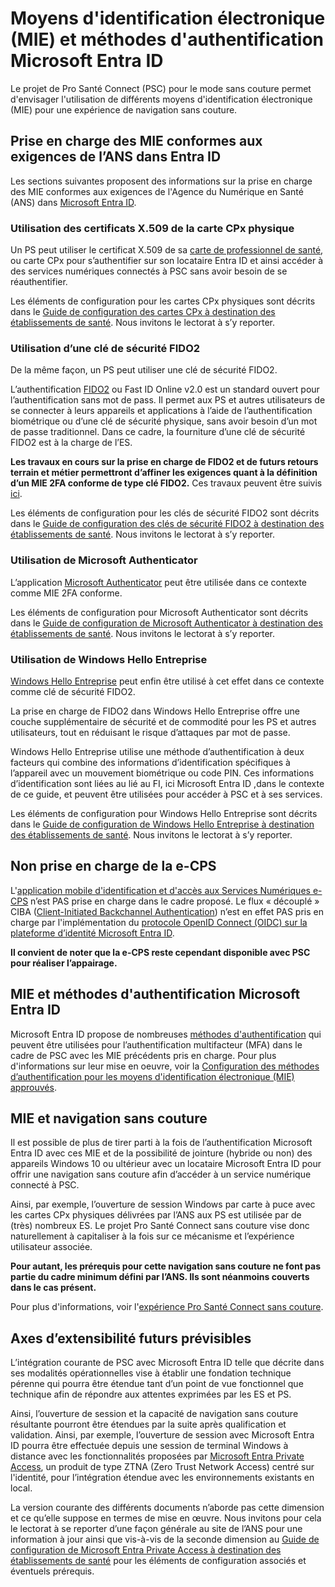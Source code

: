 # Moyens d'identification électronique (MIE) et méthodes d'authentification Microsoft Entra ID 

Le projet de Pro Santé Connect (PSC) pour le mode sans couture permet d'envisager l'utilisation de différents moyens d'identification électronique (MIE) pour une expérience de navigation sans couture. 

## Prise en charge des MIE conformes aux exigences de l’ANS dans Entra ID

Les sections suivantes proposent des informations sur la prise en charge des MIE conformes aux exigences de l'Agence du Numérique en Santé (ANS) dans [Microsoft Entra ID](https://www.microsoft.com/security/business/identity-access/microsoft-entra-id). 

### Utilisation des certificats X.509 de la carte CPx physique

Un PS peut utiliser le certificat X.509 de sa [carte de professionnel de santé](https://industriels.esante.gouv.fr/produits-services/cps-et-socle-technique/caracteristiques-de-la-cps3), ou carte CPx pour s’authentifier sur son locataire Entra ID et ainsi accéder à des services numériques connectés à PSC sans avoir besoin de se réauthentifier. 

Les éléments de configuration pour les cartes CPx physiques sont décrits dans le [Guide de configuration des cartes CPx à destination des établissements de santé](https://aka.ms/psc_mie_cpx_entraid). Nous invitons le lectorat à s’y reporter.  

### Utilisation d’une clé de sécurité FIDO2

De la même façon, un PS peut utiliser une clé de sécurité FIDO2. 

L’authentification [FIDO2](https://fidoalliance.org/) ou Fast ID Online v2.0 est un standard ouvert pour l’authentification sans mot de pass. Il permet aux PS et autres utilisateurs de se connecter à leurs appareils et applications à l’aide de l’authentification biométrique ou d’une clé de sécurité physique, sans avoir besoin d’un mot de passe traditionnel. Dans ce cadre, la fourniture d’une clé de sécurité FIDO2 est à la charge de l’ES.

**Les travaux en cours sur la prise en charge de FIDO2 et de futurs retours terrain et métier permettront d’affiner les exigences quant à la définition d’un MIE 2FA conforme de type clé FIDO2.** Ces travaux peuvent être suivis [ici](https://industriels.esante.gouv.fr/produits-et-services/pro-sante-connect/travaux-en-cours#paragraph-id--6413).

Les éléments de configuration pour les clés de sécurité FIDO2 sont décrits dans le [Guide de configuration des clés de sécurité FIDO2 à destination des établissements de santé](https://aka.ms/psc_mie_fido2_entraid). Nous invitons le lectorat à s’y reporter.  

### Utilisation de Microsoft Authenticator

L’application [Microsoft Authenticator](https://www.microsoft.com/fr-fr/security/mobile-authenticator-app) peut être utilisée dans ce contexte comme MIE 2FA conforme.

Les éléments de configuration pour Microsoft Authenticator sont décrits dans le [Guide de configuration de Microsoft Authenticator à destination des établissements de santé](https://aka.ms/psc_mie_auth_entraid). Nous invitons le lectorat à s’y reporter.  

### Utilisation de Windows Hello Entreprise

[Windows Hello Entreprise](https://learn.microsoft.com/fr-fr/windows/security/identity-protection/hello-for-business/) peut enfin être utilisé à cet effet dans ce contexte comme clé de sécurité FIDO2.

La prise en charge de FIDO2 dans Windows Hello Entreprise offre une couche supplémentaire de sécurité et de commodité pour les PS et autres utilisateurs, tout en réduisant le risque d’attaques par mot de passe.

Windows Hello Entreprise utilise une méthode d’authentification à deux facteurs qui combine des informations d’identification spécifiques à l’appareil avec un mouvement biométrique ou code PIN. Ces informations d’identification sont liées au lié au FI, ici Microsoft Entra ID ,dans le contexte de ce guide, et peuvent être utilisées pour accéder à PSC et à ses services.

Les éléments de configuration pour Windows Hello Entreprise sont décrits dans le [Guide de configuration de Windows Hello Entreprise à destination des établissements de santé](https://aka.ms/psc_mie_whe_entraid). Nous invitons le lectorat à s’y reporter.  

## Non prise en charge de la e-CPS 

L'[application mobile d'identification et d'accès aux Services Numériques e-CPS](https://esante.gouv.fr/produits-services/e-cps) n’est PAS prise en charge dans le cadre proposé. Le flux « découplé » CIBA ([Client-Initiated Backchannel Authentication](https://openid.net/specs/openid-client-initiated-backchannel-authentication-core-1_0.html)) n’est en effet PAS pris en charge par l'implémentation du [protocole OpenID Connect (OIDC) sur la plateforme d’identité Microsoft Entra ID](https://learn.microsoft.com/fr-fr/entra/identity-platform/v2-protocols-oidc).

**Il convient de noter que la e-CPS reste cependant disponible avec PSC pour réaliser l’appairage.**

## MIE et méthodes d'authentification Microsoft Entra ID

Microsoft Entra ID propose de nombreuses [méthodes d'authentification](https://learn.microsoft.com/fr-fr/entra/identity/authentication/concept-authentication-methods-manage) qui peuvent être utilisées pour l’authentification multifacteur (MFA) dans le cadre de PSC avec les MIE précédents pris en charge. Pour plus d'informations sur leur mise en oeuvre, voir la [Configuration des méthodes d’authentification pour les moyens d'identification électronique (MIE) approuvés](./AUTHMETHODS.md). 

## MIE et navigation sans couture

Il est possible de plus de tirer parti à la fois de l’authentification Microsoft Entra ID avec ces MIE et de la possibilité de jointure (hybride ou non) des appareils Windows 10 ou ultérieur avec un locataire Microsoft Entra ID pour offrir une navigation sans couture afin d’accéder à un service numérique connecté à PSC.

Ainsi, par exemple, l’ouverture de session Windows par carte à puce avec les cartes CPx physiques délivrées par l’ANS aux PS est utilisée par de (très) nombreux ES. Le projet Pro Santé Connect sans couture vise donc naturellement à capitaliser à la fois sur ce mécanisme et l’expérience utilisateur associée. 

**Pour autant, les prérequis pour cette navigation sans couture ne font pas partie du cadre minimum défini par l’ANS. Ils sont néanmoins couverts dans le cas présent.**

Pour plus d'informations, voir l'[expérience Pro Santé Connect sans couture](./SEAMLESSNAV.md). 

## Axes d’extensibilité futurs prévisibles

L’intégration courante de PSC avec Microsoft Entra ID telle que décrite dans ses modalités opérationnelles vise à établir une fondation technique pérenne qui pourra être étendue tant d’un point de vue fonctionnel que technique afin de répondre aux attentes exprimées par les ES et PS.   

Ainsi, l’ouverture de session et la capacité de navigation sans couture résultante pourront être étendues par la suite après qualification et validation. Ainsi, par exemple, l’ouverture de session avec Microsoft Entra ID pourra être effectuée depuis une session de terminal Windows à distance avec les fonctionnalités proposées par [Microsoft Entra Private Access](https://www.microsoft.com/security/business/identity-access/microsoft-entra-private-access), un produit de type ZTNA (Zero Trust Network Access) centré sur l'identité, pour l’intégration étendue avec les environnements existants en local.  

La version courante des différents documents n’aborde pas cette dimension et ce qu’elle suppose en termes de mise en œuvre. Nous invitons pour cela le lectorat à se reporter d’une façon générale au site de l’ANS pour une information à jour ainsi que vis-à-vis de la seconde dimension au [Guide de configuration de Microsoft Entra Private Access à destination des établissements de santé](https://aka.ms/psc_pa_entraid) pour les éléments de configuration associés et éventuels prérequis.
